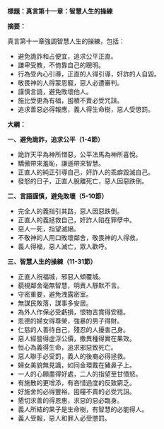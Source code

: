 **標題：真言第十一章：智慧人生的操練**

**摘要：**

真言第十一章強調智慧人生的操練，包括：

* 避免詭詐和占便宜，追求公平正直。
* 謙卑受教，不倚靠自己的聰明。
* 行為受內心引導，正直的人得引導，奸詐的人自毀。
* 敬畏神的人得蒙恩寵，惡人必遭審判。
* 謹慎言語，避免敗壞他人。
* 施比受更為有福，囤積不賣必受咒詛。
* 追求善惡必得報應，義人得生命樹，惡人受懲罰。

**大綱：**

**一、避免詭詐，追求公平（1-4節）**
* 詭詐天平為神所憎惡，公平法馬為神所喜悅。
* 驕傲帶來羞恥，謙遜帶來智慧。
* 正直人的純正引導自己，奸詐人的乖癖毀滅自己。
* 發怒的日子，正直人脫離死亡，惡人因惡跌倒。

**二、言語謹慎，避免敗壞（5-10節）**
* 完全人的義指引其路，惡人因惡跌倒。
* 正直人的義拯救自己，奸詐人陷在罪孽中。
* 惡人一死，指望滅絕。
* 不敬神的人用口敗壞鄰舍，敬畏神的人得救。
* 義人得福，惡人滅亡，眾人歡呼。

**三、智慧人生的操練（11-31節）**
* 正直人祝福城，邪惡人傾覆城。
* 藐視鄰舍毫無智慧，明責人靜默不言。
* 守密重要，避免洩露密室。
* 無謀民敗落，謀事多安居。
* 為外人作保必受虧損，恨物吉賞得安穩。
* 恩德的婦女得尊榮，強暴的男子得財。
* 仁慈的人善待自己，殘忍的人擾害己身。
* 惡人經營得虛浮公價，撒異種得實在果效。
* 恒心為義得生命，追求邪惡致死亡。
* 惡人聯手必受罰，義人的後裔必得拯救。
* 婦女美貌無見識，如同金環戴在豬鼻子上。
* 一人的心願盡得好處，二人的指望至甘憤怒。
* 有施散的更增添，有吝惜過度的反致窮乏。
* 好施舍的必得豐裕，囤糧不賣的必受咒詛。
* 懇切求善的得恩惠，求惡的惡必臨身。
* 義人所結的果子是生命樹，有智慧的必能得人。
* 義人受報，惡人和罪人必受懲罰。